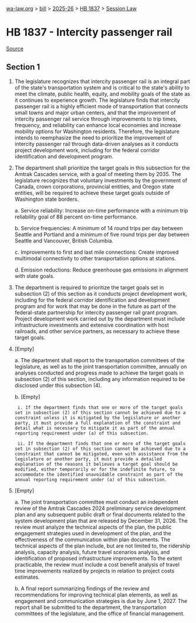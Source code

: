 [wa-law.org](/) > [bill](/bill/) > [2025-26](/bill/2025-26/) > [HB 1837](/bill/2025-26/hb/1837/) > [Session Law](/bill/2025-26/hb/1837/S.SL/)

# HB 1837 - Intercity passenger rail

[Source](http://lawfilesext.leg.wa.gov/biennium/2025-26/Pdf/Bills/Session%20Laws/House/1837-S.SL.pdf)

## Section 1
1. The legislature recognizes that intercity passenger rail is an integral part of the state's transportation system and is critical to the state's ability to meet the climate, public health, equity, and mobility goals of the state as it continues to experience growth. The legislature finds that intercity passenger rail is a highly efficient mode of transportation that connects small towns and major urban centers, and that the improvement of intercity passenger rail service through improvements to trip times, frequency, and reliability can enhance local economies and increase mobility options for Washington residents. Therefore, the legislature intends to reemphasize the need to prioritize the improvement of intercity passenger rail through data-driven analyses as it conducts project development work, including for the federal corridor identification and development program.

2. The department shall prioritize the target goals in this subsection for the Amtrak Cascades service, with a goal of meeting them by 2035. The legislature recognizes that voluntary investments by the government of Canada, crown corporations, provincial entities, and Oregon state entities, will be required to achieve these target goals outside of Washington state borders.

    a. Service reliability: Increase on-time performance with a minimum trip reliability goal of 88 percent on-time performance.

    b. Service frequencies: A minimum of 14 round trips per day between Seattle and Portland and a minimum of five round trips per day between Seattle and Vancouver, British Columbia.

    c. Improvements to first and last mile connections: Create improved multimodal connectivity to other transportation options at stations.

    d. Emission reductions: Reduce greenhouse gas emissions in alignment with state goals.

3. The department is required to prioritize the target goals set in subsection (2) of this section as it conducts project development work, including for the federal corridor identification and development program and for work that may be done in the future as part of the federal-state partnership for intercity passenger rail grant program. Project development work carried out by the department must include infrastructure investments and extensive coordination with host railroads, and other service partners, as necessary to achieve these target goals.

4. [Empty]

    a. The department shall report to the transportation committees of the legislature, as well as to the joint transportation committee, annually on analyses conducted and progress made to achieve the target goals in subsection (2) of this section, including any information required to be disclosed under this subsection (4).

    b. [Empty]

        i. If the department finds that one or more of the target goals set in subsection (2) of this section cannot be achieved due to a constraint unless it is mitigated by the legislature or another party, it must provide a full explanation of the constraint and detail what is necessary to mitigate it as part of the annual reporting requirement under (a) of this subsection.

        ii. If the department finds that one or more of the target goals set in subsection (2) of this section cannot be achieved due to a constraint that cannot be mitigated, even with assistance from the legislature or another party, it must provide a detailed explanation of the reasons it believes a target goal should be modified, either temporarily or for the indefinite future, to accommodate the identified unavoidable constraint as part of the annual reporting requirement under (a) of this subsection.

5. [Empty]

    a. The joint transportation committee must conduct an independent review of the Amtrak Cascades 2024 preliminary service development plan and any subsequent public draft or final documents related to the system development plan that are released by December 31, 2026. The review must analyze the technical aspects of the plan, the public engagement strategies used in development of the plan, and the effectiveness of the communication within plan documents. The technical aspects of the plan include, but are not limited to, the ridership analysis, capacity analysis, future travel scenarios analysis, and identification of proposed infrastructure improvements. To the extent practicable, the review must include a cost benefit analysis of travel time improvements realized by projects in relation to project costs estimates.

    b. A final report summarizing findings of the review and recommendations for improving technical plan elements, as well as engagement and communication strategies is due by June 1, 2027. The report shall be submitted to the department, the transportation committees of the legislature, and the office of financial management.
